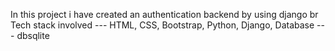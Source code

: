 In this project i have created an authentication backend by using django br
Tech stack involved --- HTML, CSS, Bootstrap, Python, Django, 
Database --- dbsqlite
